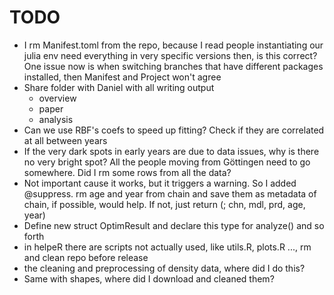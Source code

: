 # TODO

- I rm Manifest.toml from the repo, because I read people
   instantiating our julia env need everything in very specific
   versions then, is this correct? One issue now is when switching
   branches that have different packages installed, then Manifest and
   Project won't agree
- Share folder with Daniel with all writing output
   - overview
   - paper
   - analysis
- Can we use RBF's coefs to speed up fitting? Check if they are
   correlated at all between years
- If the very dark spots in early years are due to data issues, why is
  there no very bright spot? All the people moving from Göttingen need
  to go somewhere. Did I rm some rows from all the data?
- Not important cause it works, but it triggers a warning. So I added
  @suppress. rm age and year from chain and save them as metadata
  of chain, if possible, would help. If not, just return (; chn, mdl, prd, age,
  year)
- Define new struct OptimResult and declare this type for analyze() and so forth
- in helpeR there are scripts not actually used, like utils.R, plots.R
  ..., rm and clean repo before release
- the cleaning and preprocessing of density data, where did I do this?
- Same with shapes, where did I download and cleaned them?
